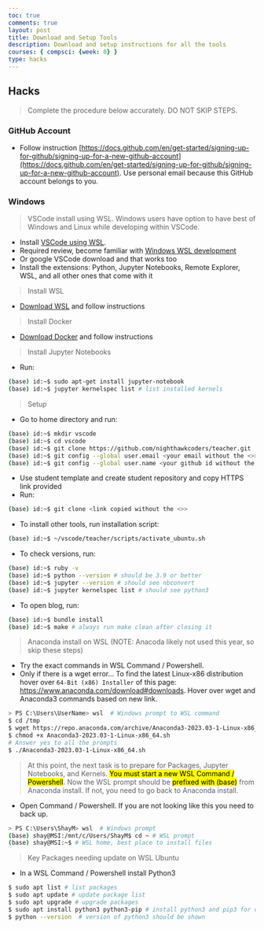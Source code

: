 ```yaml
---
toc: true
comments: true
layout: post
title: Download and Setup Tools
description: Download and setup instructions for all the tools
courses: { compsci: {week: 0} }
type: hacks
---
```


## Hacks
> Complete the procedure below accurately. DO NOT SKIP STEPS.

### GitHub Account
- Follow instruction [https://docs.github.com/en/get-started/signing-up-for-github/signing-up-for-a-new-github-account](https://docs.github.com/en/get-started/signing-up-for-github/signing-up-for-a-new-github-account). Use personal email because this GitHub account belongs to you.

### Windows
> VSCode install using WSL. Windows users have option to have best of Windows and Linux while developing within VSCode.
- Install [VSCode using WSL]({{site.baseurl}}/techtalk/vscode-wsl).
- Required review, become familiar with [Windows WSL development](https://code.visualstudio.com/docs/remote/wsl-tutorial)
- Or google VSCode download and that works too
- Install the extensions: Python, Jupyter Notebooks, Remote Explorer, WSL, and all other ones that come with it

> Install WSL
- [Download WSL](https://learn.microsoft.com/en-us/windows/wsl/install) and follow instructions

> Install Docker
- [Download Docker](https://docs.docker.com/desktop/wsl/#:~:text=With%20Docker%20Desktop%20running%20on,to%20improve%20the%20resource%20consumption.) and follow instructions

> Install Jupyter Notebooks
- Run:
```bash
(base) id:~$ sudo apt-get install jupyter-notebook
(base) id:~$ jupyter kernelspec list # list installed kernels
```
> Setup
- Go to home directory and run:
```bash
(base) id:~$ mkdir vscode
(base) id:~$ cd vscode
(base) id:~$ git clone https://github.com/nighthawkcoders/teacher.git
(base) id:~$ git config --global user.email <your email without the <>>
(base) id:~$ git config --global user.name <your github id without the <>>
```
- Use student template and create student repository and copy HTTPS link provided
- Run:
```bash
(base) id:~$ git clone <link copied without the <>>
```
- To install other tools, run installation script:
```bash
(base) id:~$ ~/vscode/teacher/scripts/activate_ubuntu.sh
```
- To check versions, run:
```bash
(base) id:~$ ruby -v
(base) id:~$ python --version # should be 3.9 or better
(base) id:~$ jupyter --version # should see nbconvert
(base) id:~$ jupyter kernelspec list # should see python3
```
- To open blog, run:
```bash
(base) id:~$ bundle install
(base) id:~$ make # always run make clean after closing it
```

> Anaconda install on WSL (NOTE: Anacoda likely not used this year, so skip these steps)
- Try the exact commands in WSL Command / Powershell.  
- Only if there is a wget error... To find the latest Linux-x86 distribution hover over ```64-Bit (x86) Installer``` of this page: https://www.anaconda.com/download#downloads.  Hover over  wget and Anaconda3 commands based on new link.
```bash
> PS C:\Users\UserName> wsl  # Windows prompt to WSL command
$ cd /tmp
$ wget https://repo.anaconda.com/archive/Anaconda3-2023.03-1-Linux-x86_64.sh
$ chmod +x Anaconda3-2023.03-1-Linux-x86_64.sh
# Answer yes to all the prompts
$ ./Anaconda3-2023.03-1-Linux-x86_64.sh
```

> At this point, the next task is to prepare for Packages, Jupyter Notebooks, and Kernels.  <mark>You must start a new WSL Command / Powershell</mark>.  Now the WSL prompt should be <mark>prefixed with (base)</mark> from Anaconda install.  If not, you need to go back to Anaconda install.
- Open Command / Powershell.  If you are not looking like this you need to back up.
```bash
> PS C:\Users\ShayM> wsl  # Windows prompt
(base) shay@MSI:/mnt/c/Users/ShayM$ cd ~ # WSL prompt
(base) shay@MSI:~$ # WSL home, best place to install files
```

> Key Packages needing update on WSL Ubuntu
- In a WSL Command / Powershell install Python3
```bash
$ sudo apt list # list packages
$ sudo apt update # update package list
$ sudo apt upgrade # upgrade packages
$ sudo apt install python3 python3-pip # install python3 and pip3 for development
$ python --version  # version of python3 should be shown